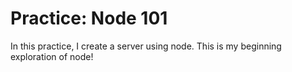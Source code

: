 # Practice: Node 101

In this practice, I create a server using node. This is my beginning exploration of node!
